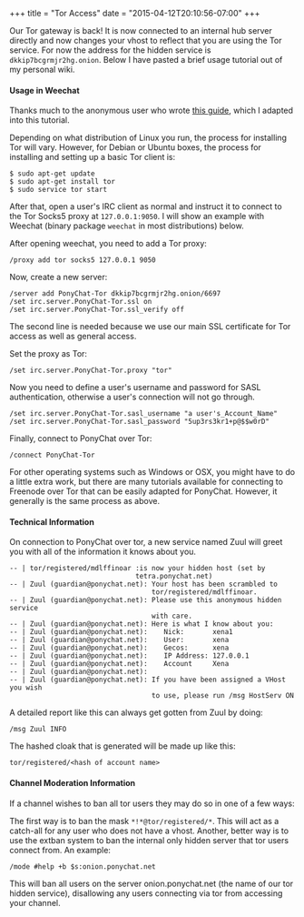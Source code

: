 +++
title = "Tor Access"
date = "2015-04-12T20:10:56-07:00"
+++

Our Tor gateway is back! It is now connected to an internal hub server directly
and now changes your vhost to reflect that you are using the Tor service.
For now the address for the hidden service is `dkkip7bcgrmjr2hg.onion`. Below
I have pasted a brief usage tutorial out of my personal wiki.

#### Usage in Weechat

Thanks much to the anonymous user who wrote [this
guide](http://pastebin.com/k8XHaABN), which I adapted into this tutorial.

Depending on what distribution of Linux you run, the process for installing Tor
will vary. However, for Debian or Ubuntu boxes, the process for installing and
setting up a basic Tor client is:

```
$ sudo apt-get update
$ sudo apt-get install tor
$ sudo service tor start
```

After that, open a user's IRC client as normal and instruct it to connect to
the Tor Socks5 proxy at `127.0.0.1:9050`. I will show an example with Weechat
(binary package `weechat` in most distributions) below.

After opening weechat, you need to add a Tor proxy:

```
/proxy add tor socks5 127.0.0.1 9050
```

Now, create a new server:

```
/server add PonyChat-Tor dkkip7bcgrmjr2hg.onion/6697
/set irc.server.PonyChat-Tor.ssl on
/set irc.server.PonyChat-Tor.ssl_verify off
```

The second line is needed because we use our main SSL certificate for Tor
access as well as general access.

Set the proxy as Tor:

```
/set irc.server.PonyChat-Tor.proxy "tor"
```

Now you need to define a user's username and password for SASL authentication,
otherwise a user's connection will not go through.

```
/set irc.server.PonyChat-Tor.sasl_username "a user's_Account_Name"
/set irc.server.PonyChat-Tor.sasl_password "5up3rs3kr1+p@$$w0rD"
```

Finally, connect to PonyChat over Tor:

```
/connect PonyChat-Tor
```

For other operating systems such as Windows or OSX, you might have to do
a little extra work, but there are many tutorials available for connecting to
Freenode over Tor that can be easily adapted for PonyChat. However, it
generally is the same process as above.

#### Technical Information

On connection to PonyChat over tor, a new service named Zuul will greet you
with all of the information it knows about you.

```
-- | tor/registered/mdlffinoar :is now your hidden host (set by
                               tetra.ponychat.net)
-- | Zuul (guardian@ponychat.net): Your host has been scrambled to
                                   tor/registered/mdlffinoar.
-- | Zuul (guardian@ponychat.net): Please use this anonymous hidden service
                                   with care.
-- | Zuul (guardian@ponychat.net): Here is what I know about you:
-- | Zuul (guardian@ponychat.net):    Nick:       xena1
-- | Zuul (guardian@ponychat.net):    User:       xena
-- | Zuul (guardian@ponychat.net):    Gecos:      xena
-- | Zuul (guardian@ponychat.net):    IP Address: 127.0.0.1
-- | Zuul (guardian@ponychat.net):    Account     Xena
-- | Zuul (guardian@ponychat.net):
-- | Zuul (guardian@ponychat.net): If you have been assigned a VHost you wish
                                   to use, please run /msg HostServ ON
```

A detailed report like this can always get gotten from Zuul by doing:

```
/msg Zuul INFO
```

The hashed cloak that is generated will be made up like this:

```
tor/registered/<hash of account name>
```

#### Channel Moderation Information

If a channel wishes to ban all tor users they may do so in one of a few ways:

The first way is to ban the mask `*!*@tor/registered/*`. This will act as
a catch-all for any user who does not have a vhost.
Another, better way is to use the extban system to ban the internal only hidden
server that tor users connect from. An example:

```
/mode #help +b $s:onion.ponychat.net
```

This will ban all users on the server onion.ponychat.net (the name of our tor
hidden service), disallowing any users connecting via tor from accessing your
channel.

